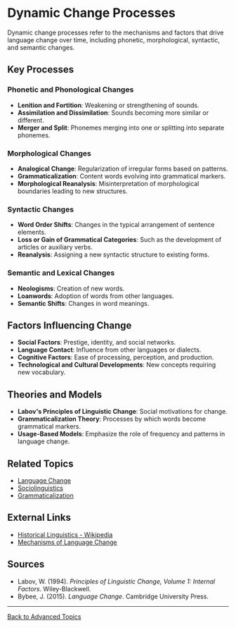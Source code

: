 # Dynamic Change Processes

Dynamic change processes refer to the mechanisms and factors that drive language change over time, including phonetic, morphological, syntactic, and semantic changes.

## Key Processes

### Phonetic and Phonological Changes

- **Lenition and Fortition**: Weakening or strengthening of sounds.
- **Assimilation and Dissimilation**: Sounds becoming more similar or different.
- **Merger and Split**: Phonemes merging into one or splitting into separate phonemes.

### Morphological Changes

- **Analogical Change**: Regularization of irregular forms based on patterns.
- **Grammaticalization**: Content words evolving into grammatical markers.
- **Morphological Reanalysis**: Misinterpretation of morphological boundaries leading to new structures.

### Syntactic Changes

- **Word Order Shifts**: Changes in the typical arrangement of sentence elements.
- **Loss or Gain of Grammatical Categories**: Such as the development of articles or auxiliary verbs.
- **Reanalysis**: Assigning a new syntactic structure to existing forms.

### Semantic and Lexical Changes

- **Neologisms**: Creation of new words.
- **Loanwords**: Adoption of words from other languages.
- **Semantic Shifts**: Changes in word meanings.

## Factors Influencing Change

- **Social Factors**: Prestige, identity, and social networks.
- **Language Contact**: Influence from other languages or dialects.
- **Cognitive Factors**: Ease of processing, perception, and production.
- **Technological and Cultural Developments**: New concepts requiring new vocabulary.

## Theories and Models

- **Labov's Principles of Linguistic Change**: Social motivations for change.
- **Grammaticalization Theory**: Processes by which words become grammatical markers.
- **Usage-Based Models**: Emphasize the role of frequency and patterns in language change.

## Related Topics

- [Language Change](../Language-Change.md)
- [Sociolinguistics](../Sociolinguistics/README.md)
- [Grammaticalization](https://en.wikipedia.org/wiki/Grammaticalization)

## External Links

- [Historical Linguistics - Wikipedia](https://en.wikipedia.org/wiki/Historical_linguistics)
- [Mechanisms of Language Change](https://glottopedia.org/wiki/Language_change)

## Sources

- Labov, W. (1994). *Principles of Linguistic Change, Volume 1: Internal Factors*. Wiley-Blackwell.
- Bybee, J. (2015). *Language Change*. Cambridge University Press.

---

[Back to Advanced Topics](README.md)
